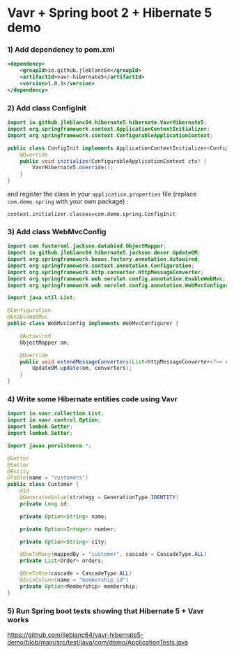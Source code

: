 # Vavr + Spring boot 2 + Hibernate 5 demo 

### 1) Add dependency to pom.xml
```xml
<dependency>
    <groupId>io.github.jleblanc64</groupId>
    <artifactId>vavr-hibernate5</artifactId>
    <version>1.0.1</version>
</dependency>
```

### 2) Add class ConfigInit
```java
import io.github.jleblanc64.hibernate5.hibernate.VavrHibernate5;
import org.springframework.context.ApplicationContextInitializer;
import org.springframework.context.ConfigurableApplicationContext;

public class ConfigInit implements ApplicationContextInitializer<ConfigurableApplicationContext> {
    @Override
    public void initialize(ConfigurableApplicationContext ctx) {
        VavrHibernate5.override();
    }
}
```

and register the class in your `application.properties` file (replace `com.demo.spring` with your own package) :
```
context.initializer.classes=com.demo.spring.ConfigInit
```

### 3) Add class WebMvcConfig
```java
import com.fasterxml.jackson.databind.ObjectMapper;
import io.github.jleblanc64.hibernate5.jackson.deser.UpdateOM;
import org.springframework.beans.factory.annotation.Autowired;
import org.springframework.context.annotation.Configuration;
import org.springframework.http.converter.HttpMessageConverter;
import org.springframework.web.servlet.config.annotation.EnableWebMvc;
import org.springframework.web.servlet.config.annotation.WebMvcConfigurer;

import java.util.List;

@Configuration
@EnableWebMvc
public class WebMvcConfig implements WebMvcConfigurer {

    @Autowired
    ObjectMapper om;

    @Override
    public void extendMessageConverters(List<HttpMessageConverter<?>> converters) {
        UpdateOM.update(om, converters);
    }
}
```

### 4) Write some Hibernate entities code using Vavr
```java
import io.vavr.collection.List;
import io.vavr.control.Option;
import lombok.Getter;
import lombok.Setter;

import javax.persistence.*;

@Getter
@Setter
@Entity
@Table(name = "customers")
public class Customer {
    @Id
    @GeneratedValue(strategy = GenerationType.IDENTITY)
    private Long id;

    private Option<String> name;

    private Option<Integer> number;

    private Option<String> city;

    @OneToMany(mappedBy = "customer", cascade = CascadeType.ALL)
    private List<Order> orders;

    @OneToOne(cascade = CascadeType.ALL)
    @JoinColumn(name = "membership_id")
    private Option<Membership> membership;
}
```

### 5) Run Spring boot tests showing that Hibernate 5 + Vavr works

https://github.com/jleblanc64/vavr-hibernate5-demo/blob/main/src/test/java/com/demo/ApplicationTests.java
